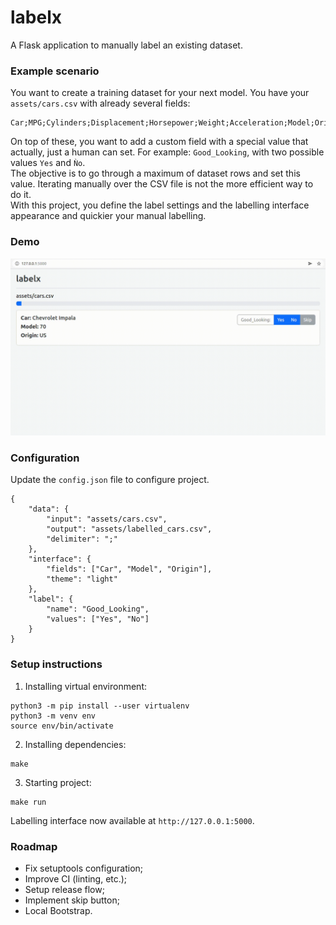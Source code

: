 # labelx
A Flask application to manually label an existing dataset.

### Example scenario
You want to create a training dataset for your next model. You have your `assets/cars.csv` with already several fields:
```
Car;MPG;Cylinders;Displacement;Horsepower;Weight;Acceleration;Model;Origin
```
On top of these, you want to add a custom field with a special value that actually, just a human can set.
For example: `Good_Looking`, with two possible values `Yes` and `Ǹo`.  
The objective is to go through a maximum of dataset rows and set this value.
Iterating manually over the CSV file is not the more efficient way to do it.  
With this project, you define the label settings and the labelling interface appearance and quickier your manual labelling.

### Demo
<p align="center">
    <img src="docs/demo.gif" width="800" />
</p>

### Configuration
Update the `config.json` file to configure project.
```
{
    "data": {
        "input": "assets/cars.csv",
        "output": "assets/labelled_cars.csv",
        "delimiter": ";"
    },
    "interface": {
        "fields": ["Car", "Model", "Origin"],
        "theme": "light"
    },
    "label": {
        "name": "Good_Looking",
        "values": ["Yes", "No"]
    }
}
```

### Setup instructions
1. Installing virtual environment:
```
python3 -m pip install --user virtualenv
python3 -m venv env
source env/bin/activate
```
2. Installing dependencies:
```
make
```
3. Starting project:
```
make run
```
Labelling interface now available at `http://127.0.0.1:5000`.

### Roadmap
- Fix setuptools configuration;
- Improve CI (linting, etc.);
- Setup release flow;
- Implement skip button;
- Local Bootstrap.